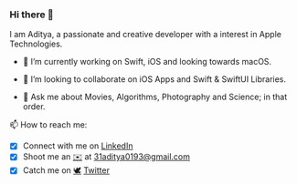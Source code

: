 ### Hi there 👋

<!--
**31aditya0193/31aditya0193** is a ✨ _special_ ✨ repository because its `README.md` (this file) appears on your GitHub profile.
-->

I am Aditya, a passionate and creative developer with a interest in Apple Technologies.

- 🔭 I’m currently working on Swift, iOS and looking towards macOS.
<!-- 🌱 I’m currently learning ...
- 🤔 I’m looking for help with ...-->
- 👯 I’m looking to collaborate on iOS Apps and Swift & SwiftUI Libraries.

- 💬 Ask me about Movies, Algorithms, Photography and Science; in that order.

📫 How to reach me:
- [x] Connect with me on [LinkedIn](https://www.linkedin.com/in/31aditya0193/)
- [x] Shoot me an [✉️](mailto:31aditya0193@gmail.com)  at [31aditya0193@gmail.com](mailto:31aditya0193@gmail.com)
- [x] Catch me on [🕊](https://twitter.com/31aditya0193) [Twitter](https://twitter.com/31aditya0193)
<!-- 😄 Pronouns: ...
- ⚡ Fun fact: ...-->
